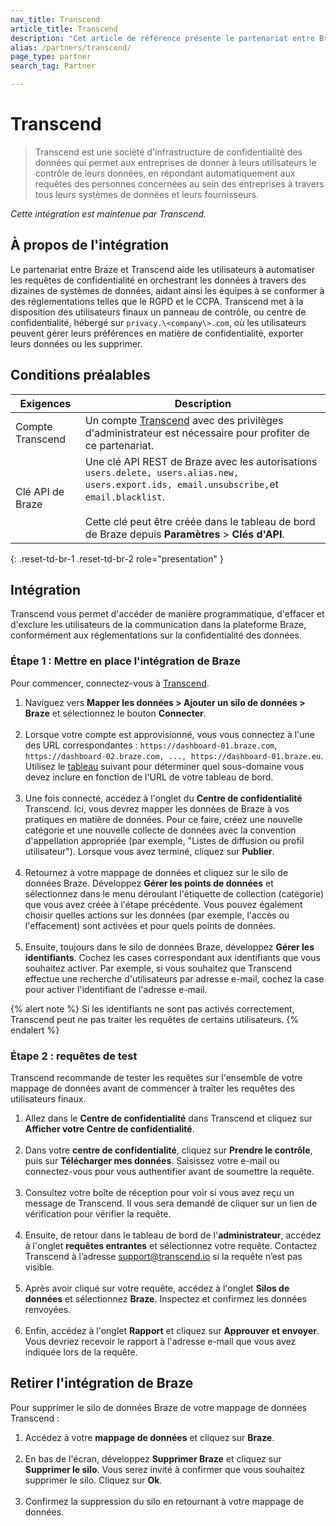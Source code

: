 ```yaml
---
nav_title: Transcend
article_title: Transcend
description: "Cet article de référence présente le partenariat entre Braze et Transcend, une plateforme d'infrastructure de confidentialité des données, qui aide les utilisateurs de Braze à automatiser le traitement des requêtes des personnes concernées."
alias: /partners/transcend/
page_type: partner
search_tag: Partner

---
```


# Transcend

> Transcend est une société d'infrastructure de confidentialité des données qui permet aux entreprises de donner à leurs utilisateurs le contrôle de leurs données, en répondant automatiquement aux requêtes des personnes concernées au sein des entreprises à travers tous leurs systèmes de données et leurs fournisseurs. 

_Cette intégration est maintenue par Transcend._

## À propos de l'intégration

Le partenariat entre Braze et Transcend aide les utilisateurs à automatiser les requêtes de confidentialité en orchestrant les données à travers des dizaines de systèmes de données, aidant ainsi les équipes à se conformer à des réglementations telles que le RGPD et le CCPA. Transcend met à la disposition des utilisateurs finaux un panneau de contrôle, ou centre de confidentialité, hébergé sur `privacy.\<company\>.com`, où les utilisateurs peuvent gérer leurs préférences en matière de confidentialité, exporter leurs données ou les supprimer. 

## Conditions préalables

| Exigences | Description |
|---|---|
| Compte Transcend | Un compte [Transcend](https://app.transcend.io/) avec des privilèges d'administrateur est nécessaire pour profiter de ce partenariat. |
| Clé API de Braze | Une clé API REST de Braze avec les autorisations `users.delete, users.alias.new, users.export.ids, email.unsubscribe,`et `email.blacklist`.<br><br>Cette clé peut être créée dans le tableau de bord de Braze depuis **Paramètres** > **Clés d'API**. |
{: .reset-td-br-1 .reset-td-br-2 role="presentation" }

## Intégration

Transcend vous permet d'accéder de manière programmatique, d'effacer et d'exclure les utilisateurs de la communication dans la plateforme Braze, conformément aux réglementations sur la confidentialité des données.

### Étape 1 : Mettre en place l'intégration de Braze
Pour commencer, connectez-vous à [Transcend](https://app.transcend.io/login).
1. Naviguez vers **Mapper les données > Ajouter un silo de données > Braze** et sélectionnez le bouton **Connecter**.<br><br>
2. Lorsque votre compte est approvisionné, vous vous connectez à l'une des URL correspondantes : `https://dashboard-01.braze.com`, `https://dashboard-02.braze.com, ..., https://dashboard-01.braze.eu`.<br> Utilisez le [tableau]({{site.baseurl}}/api/basics/#endpoints) suivant pour déterminer quel sous-domaine vous devez inclure en fonction de l'URL de votre tableau de bord.<br><br>
3. Une fois connecté, accédez à l'onglet du **Centre de confidentialité** Transcend. Ici, vous devrez mapper les données de Braze à vos pratiques en matière de données. Pour ce faire, créez une nouvelle catégorie et une nouvelle collecte de données avec la convention d'appellation appropriée (par exemple, "Listes de diffusion ou profil utilisateur"). Lorsque vous avez terminé, cliquez sur **Publier**.<br><br>
4. Retournez à votre mappage de données et cliquez sur le silo de données Braze. Développez **Gérer les points de données** et sélectionnez dans le menu déroulant l'étiquette de collection (catégorie) que vous avez créée à l'étape précédente. Vous pouvez également choisir quelles actions sur les données (par exemple, l'accès ou l'effacement) sont activées et pour quels points de données. <br><br>
5. Ensuite, toujours dans le silo de données Braze, développez **Gérer les identifiants**. Cochez les cases correspondant aux identifiants que vous souhaitez activer. Par exemple, si vous souhaitez que Transcend effectue une recherche d'utilisateurs par adresse e-mail, cochez la case pour activer l'identifiant de l'adresse e-mail.

{% alert note %}
Si les identifiants ne sont pas activés correctement, Transcend peut ne pas traiter les requêtes de certains utilisateurs.
{% endalert %}

### Étape 2 : requêtes de test
Transcend recommande de tester les requêtes sur l'ensemble de votre mappage de données avant de commencer à traiter les requêtes des utilisateurs finaux.
1. Allez dans le **Centre de confidentialité** dans Transcend et cliquez sur **Afficher votre Centre de confidentialité**.<br><br>
2. Dans votre **centre de confidentialité**, cliquez sur **Prendre le contrôle**, puis sur **Télécharger mes données**. Saisissez votre e-mail ou connectez-vous pour vous authentifier avant de soumettre la requête.<br><br>
3. Consultez votre boîte de réception pour voir si vous avez reçu un message de Transcend. Il vous sera demandé de cliquer sur un lien de vérification pour vérifier la requête.<br><br>
4. Ensuite, de retour dans le tableau de bord de l'**administrateur**, accédez à l'onglet **requêtes entrantes** et sélectionnez votre requête. Contactez Transcend à l’adresse [support@transcend.io](mailto:support@transcend.io) si la requête n’est pas visible.<br><br>
5. Après avoir cliqué sur votre requête, accédez à l'onglet **Silos de données** et sélectionnez **Braze**. Inspectez et confirmez les données renvoyées.<br><br>
6. Enfin, accédez à l'onglet **Rapport** et cliquez sur **Approuver et envoyer**. Vous devriez recevoir le rapport à l'adresse e-mail que vous avez indiquée lors de la requête.

## Retirer l'intégration de Braze
Pour supprimer le silo de données Braze de votre mappage de données Transcend :
1. Accédez à votre **mappage de données** et cliquez sur **Braze**. <br><br>
2. En bas de l'écran, développez **Supprimer Braze** et cliquez sur **Supprimer le silo**. Vous serez invité à confirmer que vous souhaitez supprimer le silo. Cliquez sur **Ok**. <br><br>
3. Confirmez la suppression du silo en retournant à votre mappage de données.


